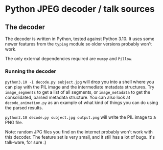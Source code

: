 # Python JPEG decoder / talk sources

## The decoder

The decoder is written in Python, tested against Python 3.10. It uses some newer features from the `typing` module so older versions probably won't work.

The only external dependencies required are `numpy` and `Pillow`.

### Running the decoder

`python3.10 -i decode.py subject.jpg` will drop you into a shell where you can play with the PIL image and the intermediate metadata structures. Try `image_segments` to get a list of all segments, or `image_metadata` to get the consolidated, parsed metadata structure. You can also look at `decode_animation.py` as an example of what kind of things you can do using the parsed results.

`python3.10 decode.py subject.jpg output.png` will write the PIL image to a PNG file.

Note: random JPG files you find on the internet probably won't work with this decoder. The feature set is very small, and it still has a lot of bugs. It's talk-ware, for sure :)
